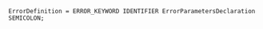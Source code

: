 <!-- This file is generated automatically by infrastructure scripts. Please don't edit by hand. -->

```{ .ebnf .slang-ebnf #ErrorDefinition }
ErrorDefinition = ERROR_KEYWORD IDENTIFIER ErrorParametersDeclaration SEMICOLON;
```

